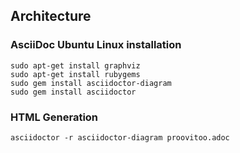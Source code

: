 ## Architecture 

### AsciiDoc Ubuntu Linux installation
```
sudo apt-get install graphviz
sudo apt-get install rubygems
sudo gem install asciidoctor-diagram
sudo gem install asciidoctor
```

### HTML Generation
```
asciidoctor -r asciidoctor-diagram proovitoo.adoc
```